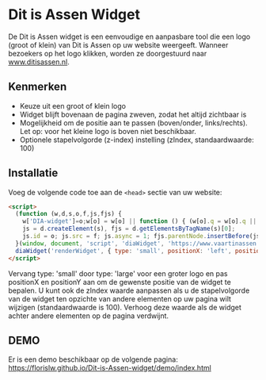 # Dit is Assen Widget

De Dit is Assen widget is een eenvoudige en aanpasbare tool die een logo (groot of klein) van Dit is Assen op uw
website weergeeft. Wanneer bezoekers op het logo klikken, worden ze doorgestuurd naar www.ditisassen.nl.

## Kenmerken

- Keuze uit een groot of klein logo
- Widget blijft bovenaan de pagina zweven, zodat het altijd zichtbaar is
- Mogelijkheid om de positie aan te passen (boven/onder, links/rechts). Let op: voor het kleine logo is boven niet
  beschikbaar.
- Optionele stapelvolgorde (z-index) instelling (zIndex, standaardwaarde: 100)

## Installatie

Voeg de volgende code toe aan de `<head>` sectie van uw website:

```html
<script>
  (function (w,d,s,o,f,js,fjs) {
    w['DIA-widget']=o;w[o] = w[o] || function () { (w[o].q = w[o].q || []).push(arguments) };
    js = d.createElement(s), fjs = d.getElementsByTagName(s)[0];
    js.id = o; js.src = f; js.async = 1; fjs.parentNode.insertBefore(js, fjs);
  }(window, document, 'script', 'diaWidget', 'https://www.vaartinassen.nl/templates/gridbox/js/widget.js'));
  diaWidget('renderWidget', { type: 'small', positionX: 'left', positionY: 'bottom'});
</script>
```

Vervang type: 'small' door type: 'large' voor een groter logo en pas positionX en positionY aan om de gewenste positie
van de widget te bepalen. U kunt ook de zIndex waarde aanpassen als u de stapelvolgorde van de widget ten opzichte van
andere elementen op uw pagina wilt wijzigen (standaardwaarde is 100). Verhoog deze waarde als de widget achter andere
elementen op de pagina verdwijnt.

## DEMO

Er is een demo beschikbaar op de volgende pagina: https://florislw.github.io/Dit-is-Assen-widget/demo/index.html